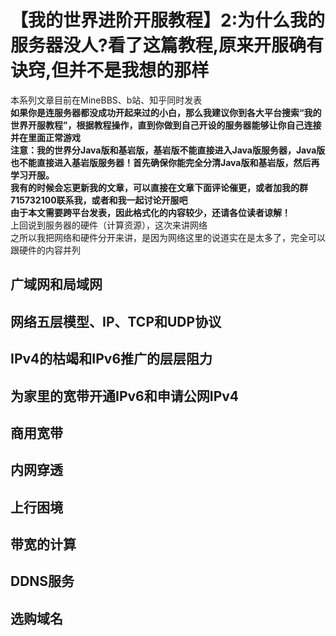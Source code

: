 # 【我的世界进阶开服教程】2:为什么我的服务器没人?看了这篇教程,原来开服确有诀窍,但并不是我想的那样
本系列文章目前在MineBBS、b站、知乎同时发表  
**如果你是连服务器都没成功开起来过的小白，那么我建议你到各大平台搜索“我的世界开服教程”，根据教程操作，直到你做到自己开设的服务器能够让你自己连接并在里面正常游戏  
注意：我的世界分Java版和基岩版，基岩版不能直接进入Java版服务器，Java版也不能直接进入基岩版服务器！首先确保你能完全分清Java版和基岩版，然后再学习开服。​**  
**我有的时候会忘更新我的文章，可以直接在文章下面评论催更，或者加我的群715732100联系我，或者和我一起讨论开服吧**  
**由于本文需要跨平台发表，因此格式化的内容较少，还请各位读者谅解！**  
上回说到服务器的硬件（计算资源），这次来讲网络  
之所以我把网络和硬件分开来讲，是因为网络这里的说道实在是太多了，完全可以跟硬件的内容并列  
## 广域网和局域网
## 网络五层模型、IP、TCP和UDP协议
## IPv4的枯竭和IPv6推广的层层阻力
## 为家里的宽带开通IPv6和申请公网IPv4
## 商用宽带
## 内网穿透
## 上行困境
## 带宽的计算
## DDNS服务
## 选购域名

